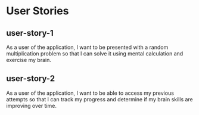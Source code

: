 # User Stories

## user-story-1
As a user of the application,
I want to be presented with a random multiplication problem 
so that I can solve it using mental calculation and exercise my brain.

## user-story-2
As a user of the application,
I want to be able to access my previous attempts 
so that I can track my progress and determine if my brain skills are improving over time.
